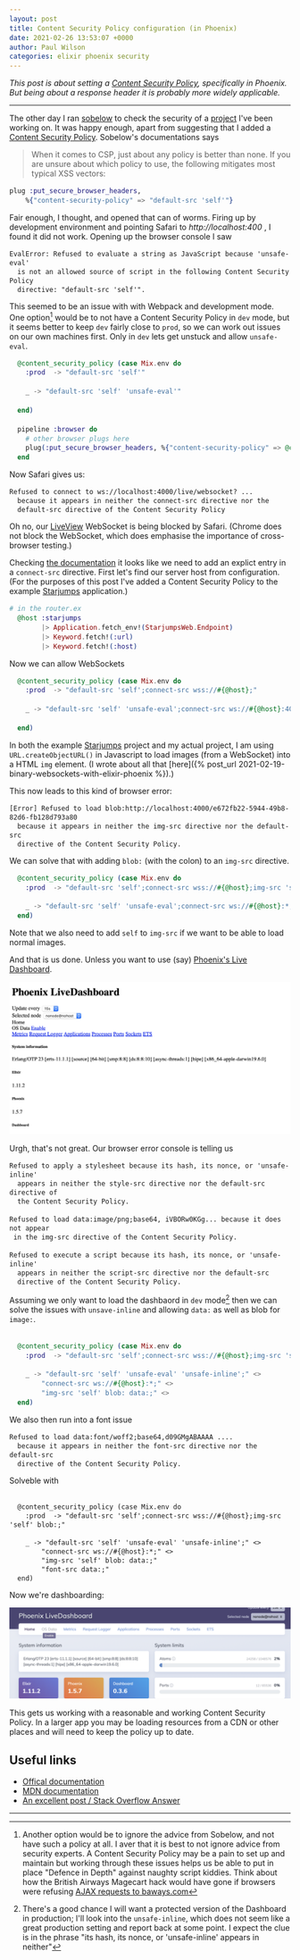```yaml
---
layout: post
title: Content Security Policy configuration (in Phoenix)
date: 2021-02-26 13:53:07 +0000
author: Paul Wilson
categories: elixir phoenix security
---
```


_This post is about setting a [Content Security Policy](https://content-security-policy.com), specifically in Phoenix. But being about a response header it is probably more widely applicable._

---- 

The other day I ran [sobelow](http://hexdocs.pm/sobelow/) to check the security of a [project](https://github.com/paulanthonywilson/mcam) I've been working on. It was happy enough, apart from suggesting that I added a [Content Security Policy](https://content-security-policy.com). Sobelow's documentations says

> When it comes to CSP, just about any policy is better than none. If you are unsure about which policy to use, the following mitigates most typical XSS vectors:

```elixir
plug :put_secure_browser_headers, 
    %{"content-security-policy" => "default-src 'self'"}
```

Fair enough, I thought, and opened that can of worms. Firing up by development environment and pointing Safari to _http://localhost:400_   , I found it did not work. Opening up the browser console I saw

```
EvalError: Refused to evaluate a string as JavaScript because 'unsafe-eval' 
  is not an allowed source of script in the following Content Security Policy 
  directive: "default-src 'self'".
```

This seemed to be an issue with with Webpack and development mode. One option[^1] would be to not have a Content Security Policy in `dev` mode, but it seems better to keep `dev` fairly close to `prod`, so we can work out issues on our own machines first. Only in `dev` lets get unstuck and allow `unsafe-eval`.

```elixir
  @content_security_policy (case Mix.env do
    :prod  -> "default-src 'self'"

    _ -> "default-src 'self' 'unsafe-eval'"

  end)

  pipeline :browser do
    # other browser plugs here
    plug(:put_secure_browser_headers, %{"content-security-policy" => @content_security_policy})
  end

```

Now Safari gives us:

```
Refused to connect to ws://localhost:4000/live/websocket? ...  
  because it appears in neither the connect-src directive nor the 
  default-src directive of the Content Security Policy
```

Oh no, our [LiveView](https://hexdocs.pm/phoenix_live_view/Phoenix.LiveView.html) WebSocket is being blocked by Safari. (Chrome does not block the WebSocket, which does emphasise the importance of cross-browser testing.)

Checking [the documentation](https://content-security-policy.com/#source_list) it looks like we need to add an explict entry in a `connect-src` directive. First let's find our server host from configuration. (For the purposes of this post I've added a Content Security Policy to the example [Starjumps](https://github.com/paulanthonywilson/binary-websockets-example) application.)

```elixir
# in the router.ex
  @host :starjumps
        |> Application.fetch_env!(StarjumpsWeb.Endpoint)
        |> Keyword.fetch!(:url)
        |> Keyword.fetch!(:host)
```

Now we can allow WebSockets 

```elixir
  @content_security_policy (case Mix.env do
    :prod  -> "default-src 'self';connect-src wss://#{@host};"

    _ -> "default-src 'self' 'unsafe-eval';connect-src ws://#{@host}:400"

  end)
```

In both the example [Starjumps](https://github.com/paulanthonywilson/binary-websockets-example) project and my actual project, I am using `URL.createObjectURL()` in Javascript to load images (from a WebSocket) into a HTML `img` element. (I wrote about all that [here]({% post_url 2021-02-19-binary-websockets-with-elixir-phoenix %}).) 

This now leads to this kind of browser error:

```
[Error] Refused to load blob:http://localhost:4000/e672fb22-5944-49b8-82d6-fb128d793a80 
  because it appears in neither the img-src directive nor the default-src
  directive of the Content Security Policy.
```

We can solve that with adding `blob:` (with the colon) to an `img-src` directive.

```elixir
  @content_security_policy (case Mix.env do
    :prod  -> "default-src 'self';connect-src wss://#{@host};img-src 'self' blob:;"

    _ -> "default-src 'self' 'unsafe-eval';connect-src ws://#{@host}:*;img-src 'self' blob:;"
  end)
```

Note that we also need to add `self` to `img-src` if we want to be able to load normal images.

And that is us done. Unless you want to use (say) [Phoenix's Live Dashboard](https://github.com/phoenixframework/phoenix_live_dashboard/).


![Screenshot of a broken live dashboard](/assets/bad_dashboard.png)

Urgh, that's not great. Our browser error console is telling us

```
Refused to apply a stylesheet because its hash, its nonce, or 'unsafe-inline' 
  appears in neither the style-src directive nor the default-src directive of 
  the Content Security Policy.

Refused to load data:image/png;base64, iVBORw0KGg... because it does not appear
 in the img-src directive of the Content Security Policy.

Refused to execute a script because its hash, its nonce, or 'unsafe-inline' 
  appears in neither the script-src directive nor the default-src 
  directive of the Content Security Policy.
```

Assuming we only want to load the dashbaord in `dev` mode[^2] then we can solve the issues with `unsave-inline` and allowing `data:` as well as blob for `image:`. 

```elixir

  @content_security_policy (case Mix.env do
    :prod  -> "default-src 'self';connect-src wss://#{@host};img-src 'self' blob:;"

    _ -> "default-src 'self' 'unsafe-eval' 'unsafe-inline';" <>
        "connect-src ws://#{@host}:*;" <>
        "img-src 'self' blob: data:;" <>
  end)
```

We also then run into a font issue

```
Refused to load data:font/woff2;base64,d09GMgABAAAA .... 
  because it appears in neither the font-src directive nor the default-src 
  directive of the Content Security Policy.
```

Solveble with

```

  @content_security_policy (case Mix.env do
    :prod  -> "default-src 'self';connect-src wss://#{@host};img-src 'self' blob:;"

    _ -> "default-src 'self' 'unsafe-eval' 'unsafe-inline';" <>
        "connect-src ws://#{@host}:*;" <>
        "img-src 'self' blob: data:;"
        "font-src data:;"
  end)
```

Now we're dashboarding:

![Screenshot of a working live dashboard](/assets/good_dashboard.png)

This gets us working with a reasonable and working Content Security Policy. In a larger app you may be loading resources from a CDN or other places and will need to keep the policy up to date.


## Useful links

* [Offical documentation](https://content-security-policy.com)
* [MDN documentation](https://developer.mozilla.org/en-US/docs/Web/HTTP/CSP)
* [An excellent post / Stack Overflow Answer](https://stackoverflow.com/questions/30280370/how-does-content-security-policy-csp-work#30280371)

---- 

[^1]: Another option would be to ignore the advice from Sobelow, and not have such a policy at all. I aver that it is best to not ignore advice from security experts. A Content Security Policy may be a pain to set up and maintain but working through these issues helps us be able to put in place "Defence in Depth" against naughty script kiddies. Think about how the British Airways Magecart hack would have gone if browsers were refusing [AJAX requests to baways.com](https://www.theregister.com/2018/09/11/british_airways_website_scripts/)

[^2]: There's a good chance I will want a protected version of the Dashboard in production; I'll look into the `unsafe-inline`, which does not seem like a great production setting and report back at some point. I expect the clue is in the phrase "its hash, its nonce, or 'unsafe-inline' appears in neither"